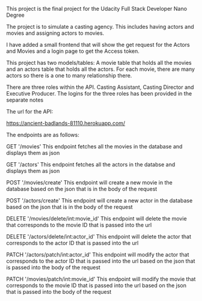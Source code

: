 This project is the final project for the Udacity Full Stack Developer Nano Degree 

The project is to simulate a casting agency. This includes having actors and movies and assigning actors to movies. 

I have added a small frontend that will show the get request for the Actors and Movies and a login page to get the Access token.

This project has two models/tables: A movie table that holds all the movies and an actors table that holds all the actors. For each movie, there are many actors so there is a one to many relationship there. 

There are three roles within the API. Casting Assistant, Casting Director and Executive Producer. The logins for the three roles has been provided in the separate notes 

The url for the API:

https://ancient-badlands-81110.herokuapp.com/

The endpoints are as follows: 

GET '/movies'
    This endpoint fetches all the movies in the database and displays them as json 

GET '/actors'
    This endpoint fetches all the actors in the databse and displays them as json 

POST '/movies/create'
    This endpoint will create a new movie in the database based on the json that is in the body of the request 

POST '/actors/create'
    This endpoint will create a new actor in the database based on the json that is in the body of the request 

DELETE '/movies/delete/int:movie_id'
    This endpoint will delete the movie that corresponds to the movie ID that is passed into the url 

DELETE '/actors/delete/int:actor_id'
    This endpoint will delete the actor that corresponds to the actor ID that is passed into the url 

PATCH '/actors/patch/int:actor_id' 
    This endpoint will modify the actor that corresponds to the actor ID that is passed into the url based on the json that is passed into the body of the request 

PATCH '/movies/patch/int:movie_id'
    This endpoint will modify the movie that corresponds to the movie ID that is passed into the url based on the json that is passed into the body of the request
